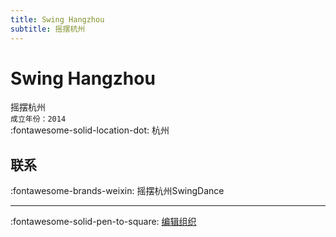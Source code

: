 ```yaml
---
title: Swing Hangzhou
subtitle: 摇摆杭州
---
```


# Swing Hangzhou

摇摆杭州  
`成立年份：2014`  
:fontawesome-solid-location-dot: 杭州  


## 联系

:fontawesome-brands-weixin: 摇摆杭州SwingDance  

---

:fontawesome-solid-pen-to-square: [编辑组织](https://github.com/swingdance/orgs/issues/new?assignees=&labels=update+org&projects=&template=03-update_entity.yml&title=Update%20Org%3A%20zh_CN%20%E2%80%A2%20Swing%20Hangzhou&region=zh_CN&id=swing-hang-zhou&name=Swing%20Hangzhou)
